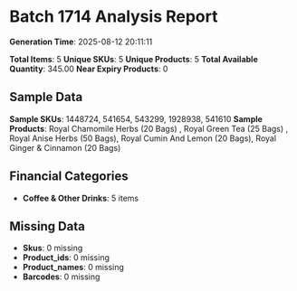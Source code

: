 # Batch 1714 Analysis Report

**Generation Time**: 2025-08-12 20:11:11

**Total Items**: 5
**Unique SKUs**: 5
**Unique Products**: 5
**Total Available Quantity**: 345.00
**Near Expiry Products**: 0

## Sample Data
**Sample SKUs**: 1448724, 541654, 543299, 1928938, 541610
**Sample Products**: Royal Chamomile Herbs (20 Bags) , Royal Green Tea (25 Bags) , Royal Anise Herbs (50 Bags), Royal Cumin And Lemon (20 Bags), Royal Ginger & Cinnamon (20 Bags)

## Financial Categories
- **Coffee & Other Drinks**: 5 items

## Missing Data
- **Skus**: 0 missing
- **Product_ids**: 0 missing
- **Product_names**: 0 missing
- **Barcodes**: 0 missing
